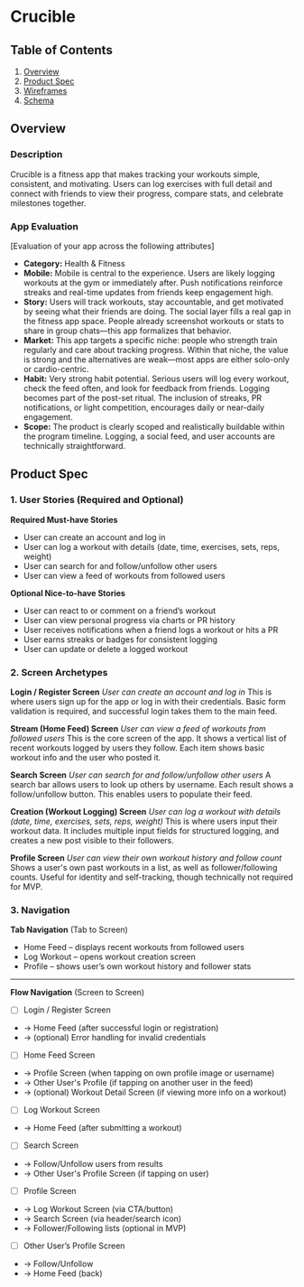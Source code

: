 # Crucible

## Table of Contents

1. [Overview](#Overview)
2. [Product Spec](#Product-Spec)
3. [Wireframes](#Wireframes)
4. [Schema](#Schema)

## Overview

### Description

Crucible is a fitness app that makes tracking your workouts simple, consistent, and motivating. Users can log exercises with full detail and connect with friends to view their progress, compare stats, and celebrate milestones together.

### App Evaluation

[Evaluation of your app across the following attributes]
- **Category:** Health & Fitness
- **Mobile:** Mobile is central to the experience. Users are likely logging workouts at the gym or immediately after. Push notifications reinforce streaks and real-time updates from friends keep engagement high.
- **Story:** Users will track workouts, stay accountable, and get motivated by seeing what their friends are doing. The social layer fills a real gap in the fitness app space. People already screenshot workouts or stats to share in group chats—this app formalizes that behavior.
- **Market:** This app targets a specific niche: people who strength train regularly and care about tracking progress. Within that niche, the value is strong and the alternatives are weak—most apps are either solo-only or cardio-centric.
- **Habit:** Very strong habit potential. Serious users will log every workout, check the feed often, and look for feedback from friends. Logging becomes part of the post-set ritual. The inclusion of streaks, PR notifications, or light competition, encourages daily or near-daily engagement.
- **Scope:** The product is clearly scoped and realistically buildable within the program timeline. Logging, a social feed, and user accounts are technically straightforward.

## Product Spec

### 1. User Stories (Required and Optional)

**Required Must-have Stories**

* User can create an account and log in
* User can log a workout with details (date, time, exercises, sets, reps, weight)
* User can search for and follow/unfollow other users
* User can view a feed of workouts from followed users

**Optional Nice-to-have Stories**

* User can react to or comment on a friend’s workout
* User can view personal progress via charts or PR history
* User receives notifications when a friend logs a workout or hits a PR
* User earns streaks or badges for consistent logging
* User can update or delete a logged workout

### 2. Screen Archetypes

**Login / Register Screen**
*User can create an account and log in*
This is where users sign up for the app or log in with their credentials. Basic form validation is required, and successful login takes them to the main feed.

**Stream (Home Feed) Screen**
*User can view a feed of workouts from followed users*
This is the core screen of the app. It shows a vertical list of recent workouts logged by users they follow. Each item shows basic workout info and the user who posted it.

**Search Screen**
*User can search for and follow/unfollow other users*
A search bar allows users to look up others by username. Each result shows a follow/unfollow button. This enables users to populate their feed.

**Creation (Workout Logging) Screen**
*User can log a workout with details (date, time, exercises, sets, reps, weight)*
This is where users input their workout data. It includes multiple input fields for structured logging, and creates a new post visible to their followers.

**Profile Screen**
*User can view their own workout history and follow count*
Shows a user's own past workouts in a list, as well as follower/following counts. Useful for identity and self-tracking, though technically not required for MVP.


### 3. Navigation

**Tab Navigation** (Tab to Screen)

* Home Feed – displays recent workouts from followed users
* Log Workout – opens workout creation screen
* Profile – shows user’s own workout history and follower stats

---

**Flow Navigation** (Screen to Screen)

- [ ] Login / Register Screen
* → Home Feed (after successful login or registration)
* → (optional) Error handling for invalid credentials

- [ ] Home Feed Screen
* → Profile Screen (when tapping on own profile image or username)
* → Other User's Profile (if tapping on another user in the feed)
* → (optional) Workout Detail Screen (if viewing more info on a workout)

- [ ] Log Workout Screen
* → Home Feed (after submitting a workout)

- [ ] Search Screen
* → Follow/Unfollow users from results
* → Other User's Profile Screen (if tapping on user)

- [ ] Profile Screen
* → Log Workout Screen (via CTA/button)
* → Search Screen (via header/search icon)
* → Follower/Following lists (optional in MVP)

- [ ] Other User’s Profile Screen
* → Follow/Unfollow
* → Home Feed (back)

